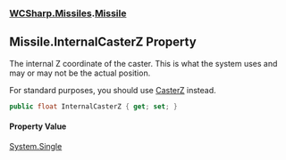 ### [WCSharp.Missiles](WCSharp.Missiles.md 'WCSharp.Missiles').[Missile](WCSharp.Missiles.Missile.md 'WCSharp.Missiles.Missile')

## Missile.InternalCasterZ Property

The internal Z coordinate of the caster. This is what the system uses and may or may not be the actual position.  
  
For standard purposes, you should use [CasterZ](WCSharp.Missiles.Missile.CasterZ.md 'WCSharp.Missiles.Missile.CasterZ') instead.

```csharp
public float InternalCasterZ { get; set; }
```

#### Property Value
[System.Single](https://docs.microsoft.com/en-us/dotnet/api/System.Single 'System.Single')